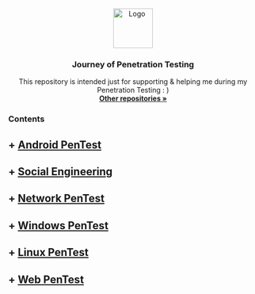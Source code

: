 <!-- PROJECT LOGO -->
<br />
<p align="center">
  <a href="https://github.com/sarathlalup">
    <img src="https://www.go2vanguard.com/wp-content/uploads/pentesting.png" alt="Logo" width="80" height="80">
   </a>

  <h3 align="center">Journey of Penetration Testing</h3>

  <p align="center">
   This repository is intended just for supporting & helping me during my Penetration Testing : )
    <br />
    <a href="https://github.com/sarathlalup?tab=repositories"><strong>Other repositories  »</strong></a>
    <br />
    </p>
</p>

 
### Contents

## + [ Android PenTest](https://github.com/sarathlalup/Cyber-security/tree/master/Android)

## + [ Social Engineering](https://github.com/sarathlalup/Cyber-security/blob/master/Social%20Engineering%20Attacks/README.md)

## + [ Network PenTest]()

## + [ Windows PenTest](https://github.com/sarathlalup/Cyber-security/blob/master/Windows%20Exploitaion/README.md)

## + [ Linux PenTest](https://github.com/sarathlalup/Cyber-security/tree/master/Linux%20Exploitation)

## + [ Web PenTest](https://github.com/sarathlalup/Cyber-security/blob/master/Website%20Hacking/README.md)


